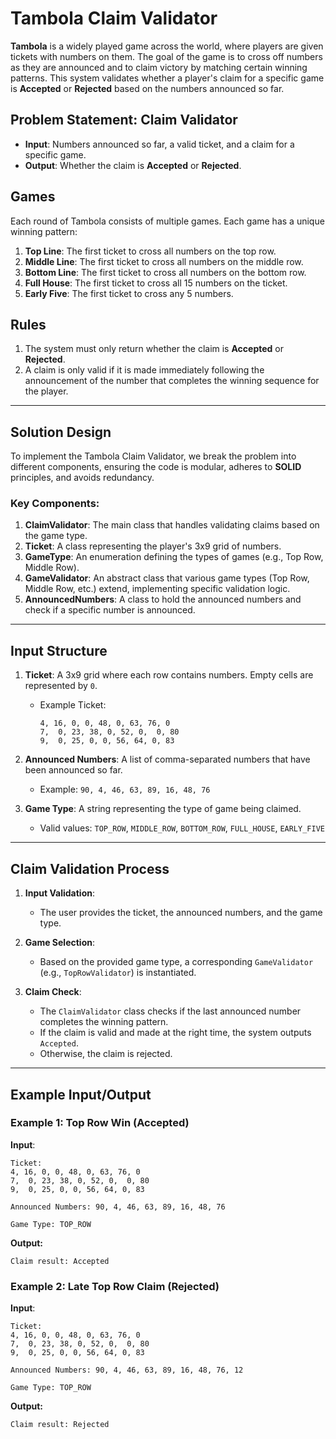 # Tambola Claim Validator

**Tambola** is a widely played game across the world, where players are given tickets with numbers on them. The goal of the game is to cross off numbers as they are announced and to claim victory by matching certain winning patterns. This system validates whether a player's claim for a specific game is **Accepted** or **Rejected** based on the numbers announced so far.

## Problem Statement: Claim Validator

- **Input**: Numbers announced so far, a valid ticket, and a claim for a specific game.
- **Output**: Whether the claim is **Accepted** or **Rejected**.

## Games

Each round of Tambola consists of multiple games. Each game has a unique winning pattern:

1. **Top Line**: The first ticket to cross all numbers on the top row.
2. **Middle Line**: The first ticket to cross all numbers on the middle row.
3. **Bottom Line**: The first ticket to cross all numbers on the bottom row.
4. **Full House**: The first ticket to cross all 15 numbers on the ticket.
5. **Early Five**: The first ticket to cross any 5 numbers.

## Rules

1. The system must only return whether the claim is **Accepted** or **Rejected**.
2. A claim is only valid if it is made immediately following the announcement of the number that completes the winning sequence for the player.

---

## Solution Design

To implement the Tambola Claim Validator, we break the problem into different components, ensuring the code is modular, adheres to **SOLID** principles, and avoids redundancy.

### Key Components:

1. **ClaimValidator**: The main class that handles validating claims based on the game type.
2. **Ticket**: A class representing the player's 3x9 grid of numbers.
3. **GameType**: An enumeration defining the types of games (e.g., Top Row, Middle Row).
4. **GameValidator**: An abstract class that various game types (Top Row, Middle Row, etc.) extend, implementing specific validation logic.
5. **AnnouncedNumbers**: A class to hold the announced numbers and check if a specific number is announced.

---

## Input Structure

1. **Ticket**: A 3x9 grid where each row contains numbers. Empty cells are represented by `0`.
   - Example Ticket:
     ```plaintext
     4, 16, 0, 0, 48, 0, 63, 76, 0
     7,  0, 23, 38, 0, 52, 0,  0, 80
     9,  0, 25, 0, 0, 56, 64, 0, 83
     ```

2. **Announced Numbers**: A list of comma-separated numbers that have been announced so far.
   - Example: `90, 4, 46, 63, 89, 16, 48, 76`

3. **Game Type**: A string representing the type of game being claimed.
   - Valid values: `TOP_ROW`, `MIDDLE_ROW`, `BOTTOM_ROW`, `FULL_HOUSE`, `EARLY_FIVE`

---

## Claim Validation Process

1. **Input Validation**:
   - The user provides the ticket, the announced numbers, and the game type.

2. **Game Selection**:
   - Based on the provided game type, a corresponding `GameValidator` (e.g., `TopRowValidator`) is instantiated.

3. **Claim Check**:
   - The `ClaimValidator` class checks if the last announced number completes the winning pattern.
   - If the claim is valid and made at the right time, the system outputs `Accepted`.
   - Otherwise, the claim is rejected.

---

## Example Input/Output

### Example 1: Top Row Win (Accepted)

**Input**:
```plaintext
Ticket:
4, 16, 0, 0, 48, 0, 63, 76, 0
7,  0, 23, 38, 0, 52, 0,  0, 80
9,  0, 25, 0, 0, 56, 64, 0, 83

Announced Numbers: 90, 4, 46, 63, 89, 16, 48, 76

Game Type: TOP_ROW
```
**Output:**
```plaintext
Claim result: Accepted
```

### Example 2: Late Top Row Claim (Rejected)
**Input**:

```plaintext
Ticket:
4, 16, 0, 0, 48, 0, 63, 76, 0
7,  0, 23, 38, 0, 52, 0,  0, 80
9,  0, 25, 0, 0, 56, 64, 0, 83

Announced Numbers: 90, 4, 46, 63, 89, 16, 48, 76, 12

Game Type: TOP_ROW
```
**Output:**
```plaintext
Claim result: Rejected
```
